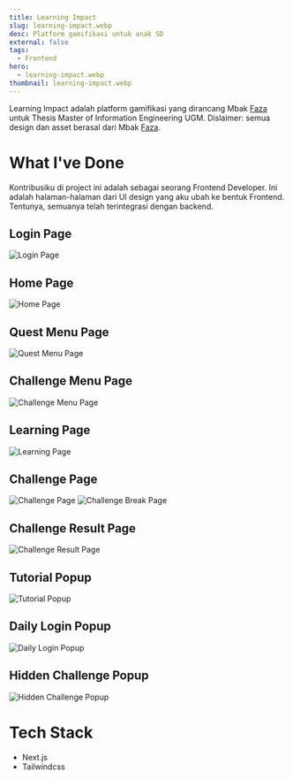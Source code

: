 ```yaml
---
title: Learning Impact
slug: learning-impact.webp
desc: Platform gamifikasi untuk anak SD
external: false
tags:
  - Frontend
hero:
  - learning-impact.webp
thumbnail: learning-impact.webp
---
```


Learning Impact adalah platform gamifikasi yang dirancang Mbak [Faza] untuk Thesis Master of Information Engineering UGM. Dislaimer: semua design dan asset berasal dari Mbak [Faza].

# What I've Done

Kontribusiku di project ini adalah sebagai seorang Frontend Developer. Ini adalah halaman-halaman dari UI design yang aku ubah ke bentuk Frontend. Tentunya, semuanya telah terintegrasi dengan backend.

## Login Page

![Login Page](/portfolio/learning-impact/page-login.webp)

## Home Page

![Home Page](/portfolio/learning-impact/page-home.webp)

## Quest Menu Page

![Quest Menu Page](/portfolio/learning-impact/page-quest-menu.webp)

## Challenge Menu Page

![Challenge Menu Page](/portfolio/learning-impact/page-challenge-menu.webp)

## Learning Page

![Learning Page](/portfolio/learning-impact/page-learn-quest.webp)

## Challenge Page

![Challenge Page](/portfolio/learning-impact/page-challenge.webp)
![Challenge Break Page](/portfolio/learning-impact/page-challenge-break.webp)

## Challenge Result Page

![Challenge Result Page](/portfolio/learning-impact/page-challenge-result.webp)

## Tutorial Popup

![Tutorial Popup](/portfolio/learning-impact/popup-tutorial.webp)

## Daily Login Popup

![Daily Login Popup](/portfolio/learning-impact/popup-daily-login.webp)

## Hidden Challenge Popup

![Hidden Challenge Popup](/portfolio/learning-impact/popup-hidden-challenge.webp)

# Tech Stack

- Next.js
- Tailwindcss

[faza]: https://www.linkedin.com/in/nafisahfaza
